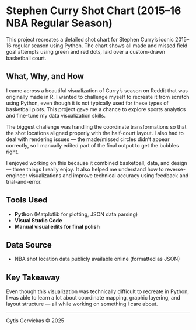 # Stephen Curry Shot Chart (2015–16 NBA Regular Season)

This project recreates a detailed shot chart for Stephen Curry’s iconic 2015–16 regular season using Python. The chart shows all made and missed field goal attempts using green and red dots, laid over a custom-drawn basketball court.

## What, Why, and How

I came across a beautiful visualization of Curry’s season on Reddit that was originally made in R. I wanted to challenge myself to recreate it from scratch using Python, even though it is not typically used for these types of basketball plots. This project gave me a chance to explore sports analytics and fine-tune my data visualization skills.

The biggest challenge was handling the coordinate transformations so that the shot locations aligned properly with the half-court layout. I also had to deal with rendering issues — the made/missed circles didn’t appear correctly, so I manually edited part of the final output to get the bubbles right.

I enjoyed working on this because it combined basketball, data, and design — three things I really enjoy. It also helped me understand how to reverse-engineer visualizations and improve technical accuracy using feedback and trial-and-error.

## Tools Used

- **Python** (Matplotlib for plotting, JSON data parsing)
- **Visual Studio Code**
- **Manual visual edits for final polish**

## Data Source

- NBA shot location data publicly available online (formatted as JSON)

## Key Takeaway

Even though this visualization was technically difficult to recreate in Python, I was able to learn a lot about coordinate mapping, graphic layering, and layout structure — all while working on something I care about.

---

Gytis Gervickas © 2025
